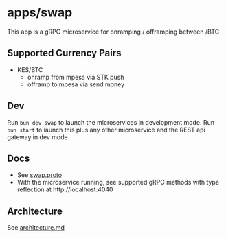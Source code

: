 # apps/swap

This app is a gRPC microservice for onramping / offramping between <currency>/BTC

## Supported Currency Pairs

- KES/BTC
  - onramp from mpesa via STK push
  - offramp to mpesa via send money

## Dev

Run `bun dev swap` to launch the microservices in development mode.
Run `bun start` to launch this plus any other microservice and the REST api gateway in dev mode 

## Docs

- See [swap.proto](https://github.com/bitsacco/os/blob/main/proto/swap.proto)
- With the microservice running, see supported gRPC methods with type reflection at http://localhost:4040

## Architecture

See [architecture.md](https://github.com/bitsacco/os/blob/main/docs/architecture.md)
